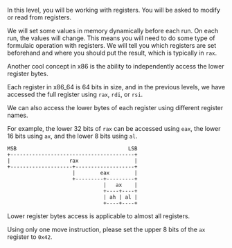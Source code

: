 In this level, you will be working with registers. You will be asked to modify or read from registers.

We will set some values in memory dynamically before each run. On each run, the values will change. This means you will need to do some type of formulaic operation with registers. We will tell you which registers are set beforehand and where you should put the result, which is typically in `rax`.

Another cool concept in x86 is the ability to independently access the lower register bytes.

Each register in x86_64 is 64 bits in size, and in the previous levels, we have accessed the full register using `rax`, `rdi`, or `rsi`.

We can also access the lower bytes of each register using different register names.

For example, the lower 32 bits of `rax` can be accessed using `eax`, the lower 16 bits using `ax`, and the lower 8 bits using `al`.

```
MSB                                    LSB
+----------------------------------------+
|                   rax                  |
+--------------------+-------------------+
                     |        eax        |
                     +---------+---------+
                               |   ax    |
                               +----+----+
                               | ah | al |
                               +----+----+
```

Lower register bytes access is applicable to almost all registers.

Using only one move instruction, please set the upper 8 bits of the `ax` register to `0x42`.

